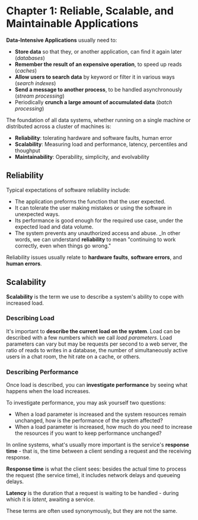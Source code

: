 # Chapter 1: Reliable, Scalable, and Maintainable Applications

**Data-Intensive Applications** usually need to:
* **Store data** so that they, or another application, can find it again later (_databases_)
* **Remember the result of an expensive operation**, to speed up reads (_caches_)
* **Allow users to search data** by keyword or filter it in various ways (_search indexes_)
* **Send a message to another process**, to be handled asynchronously (_stream processing_)
* Periodically **crunch a large amount of accumulated data** (_batch processing_)

The foundation of all data systems, whether running on a single machine or distributed across a cluster of machines is:

* **Reliability**: tolerating hardware and software faults, human error
* **Scalability**: Measuring load and performance, latency, percentiles and thoughput
* **Maintainability**: Operability, simplicity, and evolvability

## Reliability
Typical expectations of software reliability include:
* The application preforms the function that the user expected.
* It can tolerate the user making mistakes or using the software in unexpected ways.
* Its performance is good enough for the required use case, under the expected load and data volume.
* The system prevents any unauthorized access and abuse.
_In other words, we can understand **reliability** to mean "continuing to work correctly, even when things go wrong."

Reliability issues usually relate to **hardware faults**, **software errors**, and **human errors**.

## Scalability
**Scalability** is the term we use to describe a system's ability to cope with increased load.

### Describing Load
It's important to **describe the current load on the system**. Load can be described with a few numbers which we call *load parameters*. Load parameters can vary but may be requests per second to a web server, the ratio of reads to writes in a database, the number of simultaneously active users in a chat room, the hit rate on a cache, or others.

### Describing Performance
Once load is described, you can **investigate performance** by seeing what happens when the load increases.

To investigate performance, you may ask yourself two questions:
* When a load parameter is increased and the system resources remain unchanged, how is the performance of the system affected?
* When a load parameter is increased, how much do you need to increase the resources if you want to keep performance unchanged?

In online systems, what's usually more important is the service's **response time** - that is, the time between a client sending a request and the receiving response.

**Response time** is what the client sees: besides the actual time to process the request (the service time), it includes network delays and queueing delays.

**Latency** is the duration that a request is waiting to be handled - during which it is *latent*, awaiting a service.

These terms are often used synonymously, but they are not the same.
